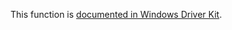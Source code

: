 This function is [documented in Windows Driver Kit](https://learn.microsoft.com/en-us/windows-hardware/drivers/ddi/ntifs/nf-ntifs-rtloemtounicoden).
